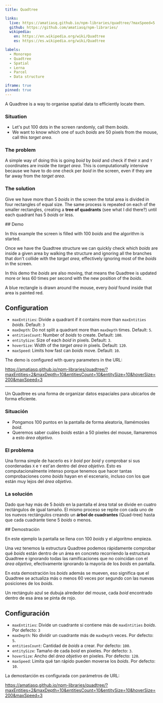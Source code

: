```yaml
---
title: Quadtree

links:
  live: https://amatiasq.github.io/npm-libraries/quadtree/?maxSpeed=5
  github: https://github.com/amatiasq/npm-libraries/
  wikipedia:
    en: https://en.wikipedia.org/wiki/Quadtree
    es: https://es.wikipedia.org/wiki/Quadtree

labels:
  - Monorepo
  - Quadtree
  - Spatial
  - Lerna
  - Parcel
  - Data structure

iframe: true
pinned: true
---
```


A Quadtree is a way to organise spatial data to efficiently locate them.

<!-- end extract -->

### Situation

- Let's put 100 dots in the screen randomly, call them _boids_.
- We want to know which one of such _boids_ are 50 pixels from the mouse, call this _target area_.

### The problem

A simple way of doing this is going _boid_ by _boid_ and check if their `X` and `Y` coordinates are inside the _target area_. This is computationally intensive because we have to do one check per _boid_ in the screen, even if they are far away from the _target area_.

### The solution

Give we have more than 5 _boids_ in the screen the total area is divided in four rectangles of equal size. The same process is repeated on each of the smaller rectangles, creating a **tree of quadrants** (see what I did there?) until each quadrant has 5 _boids_ or less.

## Demo

In this example the screen is filled with 100 _boids_ and the algorithm is started.

Once we have the Quadtree structure we can quickly check which _boids_ are inside a given area by walking the structure and ignoring all the branches that don't collide with the _target area_, effectively ignoring most of the _boids_ in the screen.

In this demo the _boids_ are also moving, that means the Quadtree is updated more or less 60 times per second with the new position of the _boids_.

A blue rectangle is drawn around the mouse, every _boid_ found inside that area is painted red.

## Configuration

- `maxEntities`: Divide a quadrant if it contains more than `maxEntities` _boids_. Default: `3`
- `maxDepth`: Do not split a quadrant more than `maxDepth` times. Default: `5`.
- `entitiesCount`: Number of _boids_ to create. Default: `100`.
- `entitySize`: Size of each _boid_ in pixels. Default: `3`.
- `hoverSize`: Width of the _target area_ in pixels. Default: `120`.
- `maxSpeed`: Limits how fast can _boids_ move. Default: `10`.

The demo is configured with query parameters in the URL:

https://amatiasq.github.io/npm-libraries/quadtree/?maxEntities=2&maxDepth=10&entitiesCount=10&entitySize=10&hoverSize=200&maxSpeed=3

---

Un Quadtree es una forma de organizar datos espaciales para ubicarlos de forma eficiente.

<!-- end extract -->

### Situación

- Pongamos 100 puntos en la pantalla de forma aleatoria, llamémosles _boid_.
- Queremos saber cuáles _boids_ están a 50 píxeles del mouse, llamaremos a esto _área objetivo_.

### El problema

Una forma simple de hacerlo es ir _boid_ por _boid_ y comprobar si sus coordenadas `X` e `Y` est'an dentro del _área objetivo_. Esto es computacionalmente intenso porque tenemos que hacer tantas comprobaciones como _boids_ hayan en el escenario, incluso con los que están muy lejos del _área objetivo_.

### La solución

Dado que hay más de 5 _boids_ en la pantalla el área total se divide en cuatro rectángulos de igual tamaño. El mismo proceso se repite con cada uno de los nuevos rectángulos creando un **árbol de cuadrantes** (Quad-tree) hasta que cada cuadrante tiene 5 _boids_ o menos.

## Demostración

En este ejemplo la pantalla se llena con 100 _boids_ y el algoritmo empieza.

Una vez tenemos la estructura Quadtree podemos rápidamente comprobar qué _boids_ están dentro de un área en concreto recorriendo la estructura Quadtree e ignorando todas las ramificaciones que no coincidan con el _área objetivo_, efectivamente ignorando la mayoría de los _boids_ en pantalla.

En esta demostración los _boids_ además se mueven, eso significa que el Quadtree se actualiza más o menos 60 veces por segundo con las nuevas posiciones de los _boids_.

Un rectángulo azul se dubuja alrededor del mouse, cada _boid_ encontrado dentro de esa área se pinta de rojo.

## Configuración

- `maxEntities`: Divide un cuadrante si contiene más de `maxEntities` _boids_. Por defecto: `3`
- `maxDepth`: No dividir un cuadrante más de `maxDepth` veces. Por defecto: `5`.
- `entitiesCount`: Cantidad de _boids_ a crear. Por defecto: `100`.
- `entitySize`: Tamaño de cada _boid_ en píxeles. Por defecto: `3`.
- `hoverSize`: Ancho del _área objetivo_ en píxeles. Por defecto: `120`.
- `maxSpeed`: Limita qué tan rápido pueden moverse los _boids_. Por defecto: `10`.

La demostarción es configurada con parámetros de URL:

https://amatiasq.github.io/npm-libraries/quadtree/?maxEntities=2&maxDepth=10&entitiesCount=10&entitySize=10&hoverSize=200&maxSpeed=3
